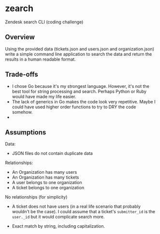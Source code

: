 # zearch
Zendesk search CLI (coding challenge)

## Overview

Using the provided data (tickets.json and users.json and organization.json) write a simple command line application to search the data and return the results in a human readable format.

## Trade-offs

- I chose Go because it's my strongest language. However, it's not the best tool for string processing and search.
Perhaps Python or Ruby would have made my life easier.
- The lack of generics in Go makes the code look very repetitive. Maybe I could have used higher order functions to try
to DRY the code somehow.
-

## Assumptions

Data:
- JSON files do not contain duplicate data

Relationships:
- An Organization has many users
- An Organization has many tickets
- A user belongs to one organization
- A ticket belongs to one organization

No relationships (for simplicity)
- A ticket does not have users (in a real life scenario that probably wouldn't be the case).
  I could assume that a ticket's `submitter_id` is the `user._id` but it would complicate search more.


- Exact match by string, including capitalization.
